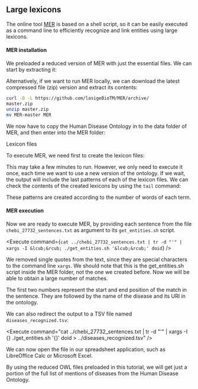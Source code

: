 <script>
import Execute from "$components/Execute.svelte";
</script>

##  Large lexicons

The online tool [MER](https://github.com/lasigeBioTM/MER) is based on a shell script, so it can be easily executed as a command line to efficiently recognize and link entities using large lexicons.

#### MER installation
We preloaded a reduced version of MER with just the essential files. We can start by extracting it:

<Execute command="tar -xzf MER.tgz" />

Alternatively, if we want to run MER locally, we can download the latest compressed file (zip) version and extract its contents:
```bash
curl -O -L https://github.com/lasigeBioTM/MER/archive/
master.zip
unzip master.zip
mv MER-master MER
```
We now have to copy the Human Disease Ontology in to the data folder of MER, and then enter into the MER folder:

<Execute command="cp doid.owl MER/data/" />
<Execute command="cd MER" />

Lexicon files

To execute MER, we need first to create the lexicon files:

<Execute command="(cd data; ../produce_data_files.sh doid.owl)" />

This may take a few minutes to run. However, we only need to execute it
once, each time we want to use a new version of the ontology. If we wait, the output will include the last patterns of each of the lexicon files.
We can check the contents of the created lexicons by using the `tail` command:

<Execute command="tail data/doid_*" />

These patterns are created according to the number of words of each term.


#### MER execution
Now we are ready to execute MER, by providing each sentence from the file `chebi_27732_sentences.txt` as argument to its `get_entities.sh` script.

<Execute command={`cat ../chebi_27732_sentences.txt | tr -d "'" | xargs -I &lcub;&rcub; ./get_entities.sh '&lcub;&rcub;' doid`} />

We removed single quotes from the text, since they are special characters to the command line `xargs`. We should note that this is the get_entities.sh script inside the MER folder, not the one we created before. Now we will be able to obtain a large number of matches.

The first two numbers represent the start and end position of the match in the sentence. They are followed by the name of the disease and its URI in the ontology. 

We can also redirect the output to a TSV file named `diseases_recognized.tsv`:

<Execute command="cat ../chebi_27732_sentences.txt | tr -d "'" | xargs -I &lcub;&rcub; ./get_entities.sh '&lcub;&rcub;' doid > ../diseases_recognized.tsv" />

We can now open the file in our spreadsheet application, such as LibreOffice Calc or Microsoft Excel.

<Alert>
By using the reduced OWL files preloaded in this tutorial, we will get just a portion of the full list of mentions of diseases from the Human Disease Ontology.
</Alert>
